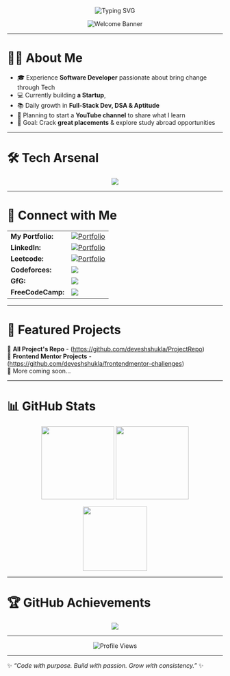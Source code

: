 <!-- Animated Header -->
<p align="center">
  <img src="https://readme-typing-svg.herokuapp.com?font=Fira+Code&pause=1000&color=00F720&center=true&vCenter=true&width=600&lines=Hi%2C+I'm+Devesh+Shukla+👋;Full-Stack+Web+Developer+💻;DSA+Enthusiast+⚡;Aspiring+Software+Engineer+🚀;Open+Source+Contributor+🌍" alt="Typing SVG" />
</p>

<!-- Banner -->
<p align="center">
  <img src="https://raw.githubusercontent.com/halfrost/halfrost/master/icons/header_.png" alt="Welcome Banner"/>
</p>

---

# 👨‍💻 About Me  

- 🎓 Experience **Software Developer** passionate about bring change through Tech  
- 💻 Currently building **a Startup**,  
- 📚 Daily growth in **Full-Stack Dev, DSA & Aptitude**  
- 🎥 Planning to start a **YouTube channel** to share what I learn  
- 🎯 Goal: Crack **great placements** & explore study abroad opportunities  

---

# 🛠️ Tech Arsenal  

<p align="center">
  <img src="https://skillicons.dev/icons?i=html,css,bootstrap,tailwind,js,typescript,react,next,nodejs,express,postman,graphql,deno,redux,redis,mongodb,postgresql,firebase,python,java,docker,git,github,vscode,androidstudio" />
</p>

---

# 🤝 Connect with Me  

<table>
  <tr>
    <td><strong>My Portfolio:</strong></td>
    <td>
      <a href="https://deveshshuklaportfolio.netlify.app/" target="_blank">
        <img src="https://img.shields.io/badge/Portfolio-%23000000.svg?style=for-the-badge&logo=firefox&logoColor=%23FF7139" alt="Portfolio" />
      </a>
    </td>
  </tr>
  <tr>
    <td><strong>LinkedIn:</strong></td>
    <td>
      <a href="https://www.linkedin.com/in/devesh-kumar-shukla/" target="_blank">
        <img src="https://img.shields.io/badge/linkedin-%230077B5.svg?style=for-the-badge&logo=linkedin&logoColor=white" alt="Portfolio" />
      </a>
    </td>
  </tr>
  <tr>
    <td><strong>Leetcode:</strong></td>
    <td>
      <a href="https://leetcode.com/deveshshukla/" target="_blank">
        <img src="https://img.shields.io/badge/LeetCode-000000?style=for-the-badge&logo=LeetCode&logoColor=#d16c06" alt="Portfolio" />
      </a>
    </td>
  </tr>
  <tr>
    <td><strong>Codeforces:</strong></td>
    <td>
      <a href="https://codeforces.com/profile/Dev.S07" target="_blank">
        <img src="https://img.shields.io/badge/Codeforces-445f9d?style=for-the-badge&logo=Codeforces&logoColor=white" />
      </a>
    </td>
  </tr>
  <tr>
    <td><strong>GfG:</strong></td>
    <td>
      <a href="https://www.geeksforgeeks.org/user/devshukla07/" target="_blank">
        <img src="https://img.shields.io/badge/GeeksforGeeks-gray?style=for-the-badge&logo=geeksforgeeks&logoColor=35914c" />
      </a>
    </td>
  </tr>
  <tr>
    <td><strong>FreeCodeCamp:</strong></td>
    <td>
      <a href="https://www.freecodecamp.org/DevShukla" target="_blank">
        <img src="https://img.shields.io/badge/Freecodecamp-%23123.svg?&style=for-the-badge&logo=freecodecamp&logoColor=green" />
      </a>
    </td>
  </tr>
  </table>

---

# 🚀 Featured Projects  

🔹 **All Project's Repo** - (https://github.com/deveshshukla/ProjectRepo) <br>
🔹 **Frontend Mentor Projects** - (https://github.com/deveshshukla/frontendmentor-challenges) <br> 
🔹 More coming soon…  

---

# 📊 GitHub Stats  

<p align="center">
  <img src="https://github-readme-stats.vercel.app/api?username=deveshshukla&show_icons=true&theme=tokyonight&hide_border=true" height="170"/>
  <img src="https://github-readme-streak-stats.herokuapp.com/?user=deveshshukla&theme=tokyonight&hide_border=true" height="170"/>
</p>

<p align="center">
  <img src="https://github-readme-stats.vercel.app/api/top-langs/?username=deveshshukla&layout=compact&theme=tokyonight&hide_border=true" height="150"/>
</p>

---

# 🏆 GitHub Achievements  

<p align="center">
  <img src="https://github-profile-trophy.vercel.app/?username=deveshshukla&theme=onedark&no-frame=true&row=1&column=6" />
</p>

---

<p align="center">
  <img src="https://komarev.com/ghpvc/?username=deveshshukla&style=for-the-badge&color=brightgreen" alt="Profile Views"/>
</p>

---

✨ *“Code with purpose. Build with passion. Grow with consistency.”* ✨  
